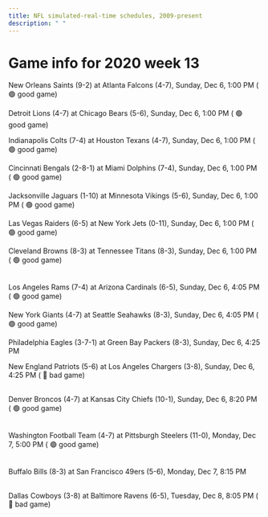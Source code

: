 ```yaml
---
title: NFL simulated-real-time schedules, 2009-present
description: " "
---
```


# Game info for 2020 week 13

New Orleans Saints (9-2) at Atlanta Falcons (4-7), Sunday, Dec 6, 1:00 PM (	:green_circle: good game)

Detroit Lions (4-7) at Chicago Bears (5-6), Sunday, Dec 6, 1:00 PM (	:green_circle: good game)

Indianapolis Colts (7-4) at Houston Texans (4-7), Sunday, Dec 6, 1:00 PM (	:green_circle: good game)

Cincinnati Bengals (2-8-1) at Miami Dolphins (7-4), Sunday, Dec 6, 1:00 PM (	:green_circle: good game)

Jacksonville Jaguars (1-10) at Minnesota Vikings (5-6), Sunday, Dec 6, 1:00 PM (	:green_circle: good game)

Las Vegas Raiders (6-5) at New York Jets (0-11), Sunday, Dec 6, 1:00 PM (	:green_circle: good game)

Cleveland Browns (8-3) at Tennessee Titans (8-3), Sunday, Dec 6, 1:00 PM (	:green_circle: good game)

<br/>Los Angeles Rams (7-4) at Arizona Cardinals (6-5), Sunday, Dec 6, 4:05 PM (	:green_circle: good game)

New York Giants (4-7) at Seattle Seahawks (8-3), Sunday, Dec 6, 4:05 PM (	:green_circle: good game)

Philadelphia Eagles (3-7-1) at Green Bay Packers (8-3), Sunday, Dec 6, 4:25 PM

New England Patriots (5-6) at Los Angeles Chargers (3-8), Sunday, Dec 6, 4:25 PM (	:red_circle: bad game)

<br/>Denver Broncos (4-7) at Kansas City Chiefs (10-1), Sunday, Dec 6, 8:20 PM (	:green_circle: good game)

<br/>Washington Football Team (4-7) at Pittsburgh Steelers (11-0), Monday, Dec 7, 5:00 PM (	:green_circle: good game)

<br/>Buffalo Bills (8-3) at San Francisco 49ers (5-6), Monday, Dec 7, 8:15 PM

<br/>Dallas Cowboys (3-8) at Baltimore Ravens (6-5), Tuesday, Dec 8, 8:05 PM (	:red_circle: bad game)

